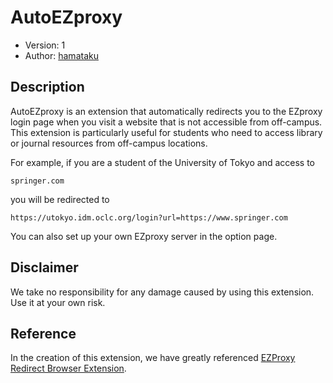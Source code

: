 # AutoEZproxy

- Version: 1
- Author: [hamataku](https://github.com/hamataku)

## Description

AutoEZproxy is an extension that automatically redirects you to the EZproxy login page when you visit a website that is not accessible from off-campus. This extension is particularly useful for students who need to access library or journal resources from off-campus locations.

For example, if you are a student of the University of Tokyo and access to

    springer.com

you will be redirected to

    https://utokyo.idm.oclc.org/login?url=https://www.springer.com

You can also set up your own EZproxy server in the option page.

## Disclaimer

We take no responsibility for any damage caused by using this extension. Use it at your own risk.

## Reference

In the creation of this extension, we have greatly referenced [EZProxy Redirect Browser Extension](https://github.com/tom5760/chrome-ezproxy).

